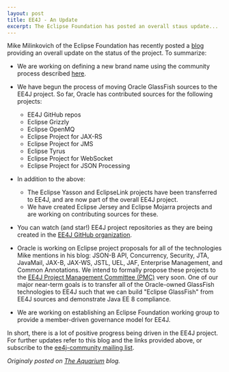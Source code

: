 ```yaml
---
layout: post
title: EE4J - An Update
excerpt: The Eclipse Foundation has posted an overall staus update...
---
```


Mike Milinkovich of the Eclipse Foundation has recently posted a [blog](https://mmilinkov.wordpress.com/2018/01/23/ee4j-current-status-and-whats-next/) providing an overall update on the status of the project. To summarize:

* We are working on defining a new brand name using the community process described [here](https://github.com/eclipse-ee4j/ee4j/issues/1).

* We have begun the process of moving Oracle GlassFish sources to the EE4J project. So far, Oracle has contributed sources for the following projects:
  * EE4J GitHub repos
  * Eclipse Grizzly
  * Eclipse OpenMQ
  * Eclipse Project for JAX-RS
  * Eclipse Project for JMS
  * Eclipse Tyrus
  * Eclipse Project for WebSocket
  * Eclipse Project for JSON Processing

* In addition to the above:
  * The Eclipse Yasson and EclipseLink projects have been transferred to EE4J, and are now part of the overall EE4J project.
  * We have created Eclipse Jersey and Eclipse Mojarra projects and are working on contributing sources for these.

* You can watch (and star!) EE4J project repositories as they are being created in the [EE4J GitHub organization](https://github.com/eclipse-ee4j).

* Oracle is working on Eclipse project proposals for all of the technologies Mike mentions in his blog: JSON-B API, Concurrency, Security, JTA, JavaMail, JAX-B, JAX-WS, JSTL, UEL, JAF, Enterprise Management, and Common Annotations. We intend to formally propose these projects to the [EE4J Project Management Committee (PMC)](https://projects.eclipse.org/projects/ee4j/pmc) very soon. One of our major near-term goals is to transfer all of the Oracle-owned GlassFish technologies to EE4J such that we can build "Eclipse GlassFish" from EE4J sources and demonstrate Java EE 8 compliance.

* We are working on establishing an Eclipse Foundation working group to provide a member-driven governance model for EE4J.


In short, there is a lot of positive progress being driven in the EE4J project. For further updates refer to this blog and the links provided above, or subscribe to the [ee4j-community mailing list](https://dev.eclipse.org/mhonarc/lists/ee4j-community/).

*Originaly posted on [The Aquarium](https://blogs.oracle.com/theaquarium/ee4j%3a-an-update) blog.*

